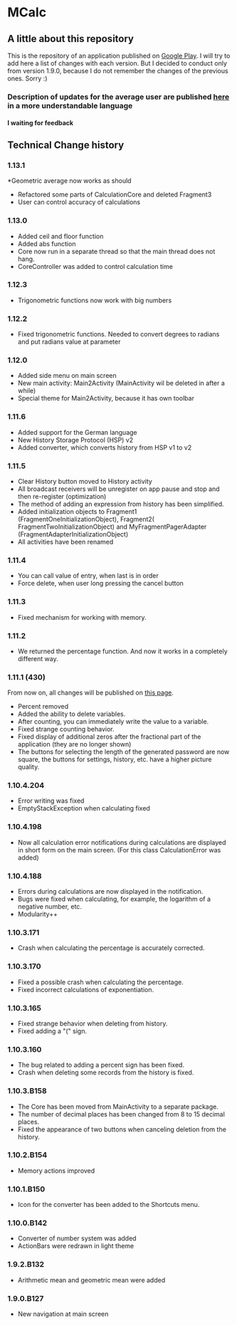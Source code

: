 # MCalc
## A little about this repository
This is the repository of an application published on [Google Play](https://play.google.com/store/apps/details?id=com.maxsavteam.newmcalc2).
I will try to add here a list of changes with each version. 
But I decided to conduct only from version 1.9.0, because I do not remember the changes of the previous ones. Sorry :)

### **Description of updates for the average user are published [here](https://mcalc.maxsavteam.com/what-new/) in a more understandable language**

#### **I waiting for feedback**

## Technical Change history
### 1.13.1
  *Geometric average now works as should  
  *  Refactored some parts of CalculationCore and deleted Fragment3
  *  User can control accuracy of calculations

### 1.13.0
  *  Added ceil and floor function
  *  Added abs function
  *  Core now run in a separate thread so that the main thread does not hang.
  *  CoreController was added to control calculation time

### 1.12.3
  *  Trigonometric functions now work with big numbers

### 1.12.2
  *  Fixed trigonometric functions. Needed to convert degrees to radians and put radians value at parameter

### 1.12.0
  *  Added side menu on main screen
  *  New main activity: Main2Activity (MainActivity wil be deleted in after a while)
  *  Special theme for Main2Activity, because it has own toolbar

### 1.11.6
  *  Added support for the German language
  *  New History Storage Protocol (HSP) v2
  *  Added converter, which converts history from HSP v1 to v2

### 1.11.5
  *  Clear History button moved to History activity
  *  All broadcast receivers will be unregister on app pause and stop and then re-register (optimization)
  *  The method of adding an expression from history has been simplified.
  *  Added initialization objects to Fragment1 (FragmentOneInitializationObject),
                Fragment2( FragmentTwoInitializationObject)
                and MyFragmentPagerAdapter (FragmentAdapterInitializationObject)
  *  All activities have been renamed

### 1.11.4
  *  You can call value of entry, when last is in order
  * Force delete, when user long pressing the cancel button

### 1.11.3
  *  Fixed mechanism for working with memory.

### 1.11.2
  *  We returned the percentage function. And now it works in a completely different way.

### 1.11.1 (430)
From now on, all changes will be published on [this page](http://mcalc.maxsavteam.com/what-new/).
  *  Percent removed
  *  Added the ability to delete variables.
  *  After counting, you can immediately write the value to a variable.
  *  Fixed strange counting behavior.
  *  Fixed display of additional zeros after the fractional part of the application (they are no longer shown)
  *  The buttons for selecting the length of the generated password are now square, the buttons for settings, history, etc. have a higher picture quality.
  
### 1.10.4.204
  *  Error writing was fixed
  *  EmptyStackException when calculating fixed
  

### 1.10.4.198
  *  Now all calculation error notifications during calculations are displayed in short form on the main screen. (For this class CalculationError was added)

### 1.10.4.188
  *  Errors during calculations are now displayed in the notification.
  *  Bugs were fixed when calculating, for example, the logarithm of a negative number, etc.
  *  Modularity++

### 1.10.3.171
  *  Crash when calculating the percentage is accurately corrected.

### 1.10.3.170
  *  Fixed a possible crash when calculating the percentage.
  *  Fixed incorrect calculations of exponentiation.

### 1.10.3.165
  *  Fixed strange behavior when deleting from history.
  *  Fixed adding a "(" sign.

### 1.10.3.160
  *  The bug related to adding a percent sign has been fixed.
  *  Crash when deleting some records from the history is fixed.

### 1.10.3.B158
  *  The Core has been moved from MainActivity to a separate package.
  *  The number of decimal places has been changed from 8 to 15 decimal places.
  *  Fixed the appearance of two buttons when canceling deletion from the history.

### 1.10.2.B154
  *  Memory actions improved

### 1.10.1.B150
  *  Icon for the converter has been added to the Shortcuts menu.

### 1.10.0.B142
  *  Converter of number system was added
  *  ActionBars were redrawn in light theme

### 1.9.2.B132
  *  Arithmetic mean and geometric mean were added

### 1.9.0.B127
  *  New navigation at main screen

